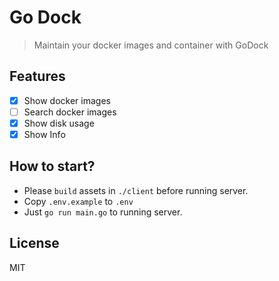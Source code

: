 # Go Dock

> Maintain your docker images and container with GoDock

## Features

- [x] Show docker images
- [ ] Search docker images
- [x] Show disk usage
- [x] Show Info

## How to start?

- Please `build` assets in `./client` before running server.
- Copy `.env.example` to `.env`
- Just `go run main.go` to running server.

## License

MIT
